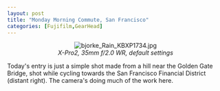 ```yaml
---
layout: post
title: "Monday Morning Commute, San Francisco"
categories: [Fujifilm,GearHead]
---
```

<center><img alt="bjorke_Rain_KBXP1734.jpg" src="http://www.botzilla.com/blog/archives/pix2016/bjorke_Rain_KBXP1734.jpg" class="img-responsive" border="0" /><br><i>X-Pro2, 35mm f/2.0 WR, default settings</i></center>

Today's entry is just a simple shot made from a hill near the Golden Gate Bridge, shot while cycling towards the San Francisco Financial District (distant right).  The camera's doing much of the work here.

<!--more-->

